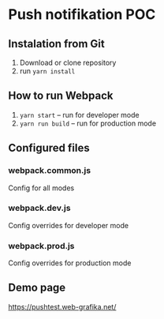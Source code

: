 # Push notifikation POC

## Instalation from Git

1.  Download or clone repository
2.  run ```yarn install```

## How to run Webpack

1. ```yarn start``` – run for developer mode
2. ```yarn run build``` – run for production mode

## Configured files

### webpack.common.js

Config for all modes

### webpack.dev.js

Config overrides for developer mode

### webpack.prod.js

Config overrides for production mode

## Demo page

https://pushtest.web-grafika.net/
